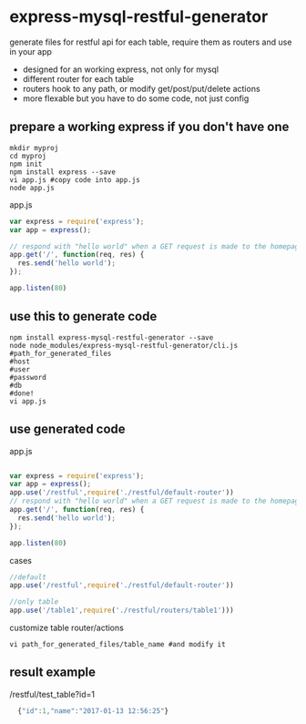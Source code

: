 # express-mysql-restful-generator
generate files for restful api for each table, require them as routers and use in your app
- designed for an working express, not only for mysql
- different router for each table
- routers hook to any path, or modify get/post/put/delete actions
- more flexable but you have to do some code, not just config

## prepare a working express if you don't have one
```shell
mkdir myproj
cd myproj
npm init
npm install express --save
vi app.js #copy code into app.js
node app.js
```
app.js
```javascript
var express = require('express');
var app = express();

// respond with "hello world" when a GET request is made to the homepage
app.get('/', function(req, res) {
  res.send('hello world');
});

app.listen(80)
```

## use this to generate code
```shell
npm install express-mysql-restful-generator --save
node node_modules/express-mysql-restful-generator/cli.js
#path_for_generated_files
#host
#user
#password
#db
#done!
vi app.js
```
## use generated code
app.js
```javascript

var express = require('express');
var app = express();
app.use('/restful',require('./restful/default-router'))
// respond with "hello world" when a GET request is made to the homepage
app.get('/', function(req, res) {
  res.send('hello world');
});

app.listen(80)
```
cases
```javascript
//default
app.use('/restful',require('./restful/default-router'))

//only table
app.use('/table1',require('./restful/routers/table1')))
```
customize table router/actions
```shell
vi path_for_generated_files/table_name #and modify it
```
## result example
/restful/test_table?id=1
```javascript
  {"id":1,"name":"2017-01-13 12:56:25"}
```
